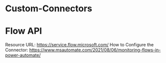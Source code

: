 # Custom-Connectors

# Flow API
Resource URL: https://service.flow.microsoft.com/
How to Configure the Connector: https://www.msautomate.com/2021/08/06/monitoring-flows-in-power-automate/
